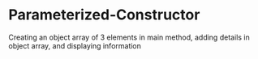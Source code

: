 # Parameterized-Constructor
Creating an object array of 3 elements in main method, adding details in object array, and displaying information
